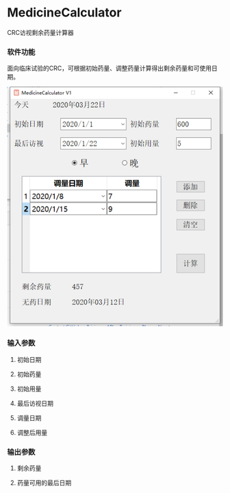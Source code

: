 # MedicineCalculator
 CRC访视剩余药量计算器



### 软件功能

面向临床试验的CRC，可根据初始药量、调整药量计算得出剩余药量和可使用日期。

![preview](Preivew.png)



### 输入参数

1. 初始日期

2. 初始药量

3. 初始用量

4. 最后访视日期

5. 调量日期

6. 调整后用量

### 输出参数

1. 剩余药量

2. 药量可用的最后日期

